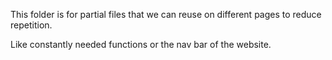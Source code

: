 This folder is for partial files that we can reuse on different pages to reduce repetition.

Like constantly needed functions or the nav bar of the website.
